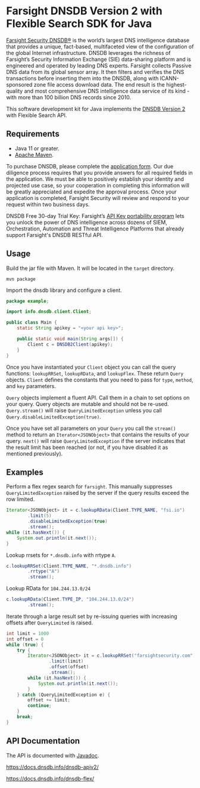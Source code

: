 # Farsight DNSDB Version 2 with Flexible Search SDK for Java

[Farsight Security DNSDB®](https://www.farsightsecurity.com/solutions/dnsdb/) is the world’s largest DNS intelligence database that provides a unique, fact-based, multifaceted view of the configuration of the global Internet infrastructure. DNSDB leverages the richness of Farsight’s Security Information Exchange (SIE) data-sharing platform and is engineered and operated by leading DNS experts. Farsight collects Passive DNS data from its global sensor array. It then filters and verifies the DNS transactions before inserting them into the DNSDB, along with ICANN-sponsored zone file access download data. The end result is the highest-quality and most comprehensive DNS intelligence data service of its kind - with more than 100 billion DNS records since 2010.

This software development kit for Java implements the [DNSDB Version 2](https://docs.dnsdb.info/dnsdb-apiv2/) with Flexible Search API. 

## Requirements

- Java 11 or greater.
- [Apache Maven](https://maven.apache.org/).

To purchase DNSDB, please complete the [application form](https://www.farsightsecurity.com/order-form/). Our due diligence process requires that you provide answers for all required fields in the application. We must be able to positively establish your identity and projected use case, so your cooperation in completing this information will be greatly appreciated and expedite the approval process. Once your application is completed, Farsight Security will review and respond to your request within two business days.

DNSDB Free 30-day Trial Key: Farsight’s [API Key portability program](https://www.farsightsecurity.com/trial-api/) lets you unlock the power of DNS intelligence across dozens of SIEM, Orchestration, Automation and Threat Intelligence Platforms that already support Farsight's DNSDB RESTful API. 

## Usage

Build the jar file with Maven. It will be located in the `target` directory.

```shell script
mvn package
```

Import the dnsdb library and configure a client.

```java
package example;

import info.dnsdb.client.Client;

public class Main {
    static String apikey = "<your api key>";

    public static void main(String args[]) {
        Client c = DNSDB2Client(apikey);
    }
}
```

Once you have instantiated your `Client` object you can call the query functions: `lookupRRSet`, `lookupRData`, and `lookupFlex`. These return `Query` objects. `Client` defines the constants that you need to pass for `type`, `method`, and `key` parameters.

`Query` objects implement a fluent API. Call them in a chain to set options on your query. Query objects are mutable and should not be re-used. `Query.stream()` will raise `QueryLimitedException` unless you call `Query.disableLimitedException(true)`.

Once you have set all parameters on your `Query` you call the `stream()` method to return an `Iterator<JSONObject>` that contains the results of your query. `next()` will raise `QueryLimitedException` if the server indicates that the result limit has been reached (or not, if you have disabled it as mentioned previously).

## Examples

Perform a flex regex search for `farsight`. This manually suppresses `QueryLimitedException` raised by the server if the query results exceed the row limited.

```java
Iterator<JSONObject> it = c.lookupRData(Client.TYPE_NAME, "fsi.io")
        .limit(5)
        .disableLimitedException(true)
        .stream();
while (it.hasNext()) {
    System.out.println(it.next());
}
```

Lookup rrsets for `*.dnsdb.info` with rrtype `A`. 

```java
c.lookupRRSet(Client.TYPE_NAME, "*.dnsdb.info")
        .rrtype("A")
        .stream();
```

Lookup RData for `104.244.13.0/24`
```java
c.lookupRData(Client.TYPE_IP, "104.244.13.0/24")
        .stream();
```
Iterate through a large result set by re-issuing queries with increasing offsets after `QueryLimited` is raised.

```java
int limit = 1000
int offset = 0
while (true) {
    try {
        Iterator<JSONObject> it = c.lookupRRSet("farsightsecurity.com")
                .limit(limit)
                .offset(offset)
                .stream();
        while (it.hasNext()) {
            System.out.println(it.next());
        }
    } catch (QueryLimitedException e) {
        offset += limit;
        continue;
    }
    break;
}
```

## API Documentation

The API is documented with [Javadoc](apidocs/index.html).

https://docs.dnsdb.info/dnsdb-apiv2/

https://docs.dnsdb.info/dnsdb-flex/
